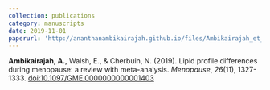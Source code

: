 ```yaml
---
collection: publications
category: manuscripts
date: 2019-11-01
paperurl: 'http://ananthanambikairajah.github.io/files/Ambikairajah_et_al_2019_Lipid_profile_Menopause.pdf'
---
```


<b>Ambikairajah, A.</b>, Walsh, E., & Cherbuin, N. (2019). Lipid profile differences during menopause: a review with meta-analysis. <i>Menopause</i>, <i>26</i>(11), 1327-1333. [doi:10.1097/GME.0000000000001403](https://doi.org/10.1097/GME.0000000000001403)